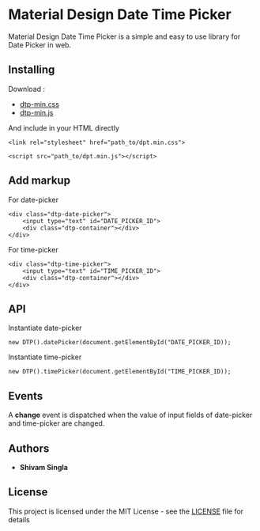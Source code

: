 # Material Design Date Time Picker

Material Design Date Time Picker is a simple and easy to use library for Date Picker in web.

## Installing

Download : 
* [dtp-min.css](dist/dtp.min.css)
* [dtp-min.js](dist/dtp.min.js)

And include in your HTML directly

```
<link rel="stylesheet" href="path_to/dpt.min.css">
```
```
<script src="path_to/dpt.min.js"></script>
```

## Add markup
For date-picker
```
<div class="dtp-date-picker">
    <input type="text" id="DATE_PICKER_ID">
    <div class="dtp-container"></div>
</div>
```

For time-picker
```
<div class="dtp-time-picker">
    <input type="text" id="TIME_PICKER_ID">
    <div class="dtp-container"></div>
</div>
```

## API
Instantiate date-picker
```
new DTP().datePicker(document.getElementById("DATE_PICKER_ID));
```

Instantiate time-picker
```
new DTP().timePicker(document.getElementById("TIME_PICKER_ID));
```

## Events

A **change** event is dispatched when the value of input fields of date-picker and time-picker are changed.

## Authors

* **Shivam Singla**


## License

This project is licensed under the MIT License - see the [LICENSE](LICENSE) file for details
